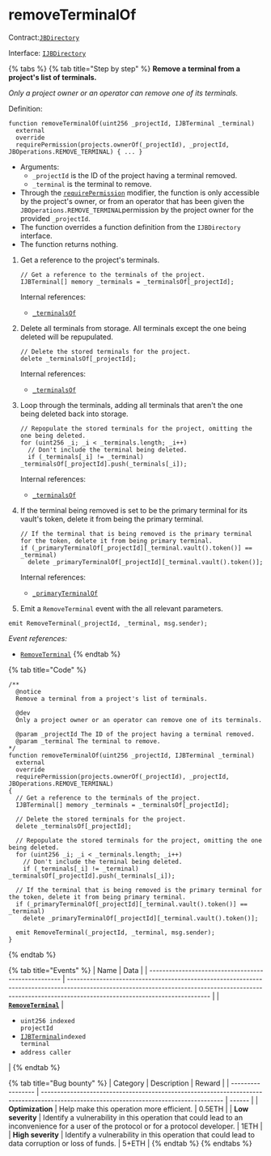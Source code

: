 # removeTerminalOf

Contract:[`JBDirectory`](../)​‌

Interface: [`IJBDirectory`](../../../interfaces/ijbdirectory.md)

{% tabs %}
{% tab title="Step by step" %}
**Remove a terminal from a project's list of terminals.**

_Only a project owner or an operator can remove one of its terminals._

Definition:

```solidity
function removeTerminalOf(uint256 _projectId, IJBTerminal _terminal)
  external
  override
  requirePermission(projects.ownerOf(_projectId), _projectId, JBOperations.REMOVE_TERMINAL) { ... }
```

* Arguments:
  * `_projectId` is the ID of the project having a terminal removed.
  * `_terminal` is the terminal to remove.
* Through the [`requirePermission`](../../or-abstract/jboperatable/modifiers/requirepermission.md) modifier, the function is only accessible by the project's owner, or from an operator that has been given the `JBOperations.REMOVE_TERMINAL`permission by the project owner for the provided `_projectId`.
* The function overrides a function definition from the `IJBDirectory` interface.
* The function returns nothing.



1. Get a reference to the project's terminals. 

   ```solidity
   // Get a reference to the terminals of the project.
   IJBTerminal[] memory _terminals = _terminalsOf[_projectId];
   ```

   Internal references:

   * [`_terminalsOf`](../read/_terminalsof.md)

2. Delete all terminals from storage. All terminals except the one being deleted will be repupulated. 

   ```solidity
   // Delete the stored terminals for the project.
   delete _terminalsOf[_projectId];
   ```

   Internal references:

   * [`_terminalsOf`](../read/_terminalsof.md)

3. Loop through the terminals, adding all terminals that aren't the one being deleted back into storage.

   ```solidity
   // Repopulate the stored terminals for the project, omitting the one being deleted.
   for (uint256 _i; _i < _terminals.length; _i++)
     // Don't include the terminal being deleted.
     if (_terminals[_i] != _terminal) _terminalsOf[_projectId].push(_terminals[_i]);
   ```

   Internal references:

   * [`_terminalsOf`](../read/_terminalsof.md)

4. If the terminal being removed is set to be the primary terminal for its vault's token, delete it from being the primary terminal. 

   ```solidity
   // If the terminal that is being removed is the primary terminal for the token, delete it from being primary terminal.
   if (_primaryTerminalOf[_projectId][_terminal.vault().token()] == _terminal)
     delete _primaryTerminalOf[_projectId][_terminal.vault().token()];
   ```

   Internal references:

   * [`_primaryTerminalOf`](../read/_primaryterminalof.md)

4. Emit a `RemoveTerminal` event with the all relevant parameters.

```solidity
emit RemoveTerminal(_projectId, _terminal, msg.sender);
```

_Event references:_

* [`RemoveTerminal`](../events/removeterminal.md)
{% endtab %}

{% tab title="Code" %}
```solidity
/** 
  @notice 
  Remove a terminal from a project's list of terminals.

  @dev
  Only a project owner or an operator can remove one of its terminals. 

  @param _projectId The ID of the project having a terminal removed.
  @param _terminal The terminal to remove.
*/
function removeTerminalOf(uint256 _projectId, IJBTerminal _terminal)
  external
  override
  requirePermission(projects.ownerOf(_projectId), _projectId, JBOperations.REMOVE_TERMINAL)
{
  // Get a reference to the terminals of the project.
  IJBTerminal[] memory _terminals = _terminalsOf[_projectId];

  // Delete the stored terminals for the project.
  delete _terminalsOf[_projectId];

  // Repopulate the stored terminals for the project, omitting the one being deleted.
  for (uint256 _i; _i < _terminals.length; _i++)
    // Don't include the terminal being deleted.
    if (_terminals[_i] != _terminal) _terminalsOf[_projectId].push(_terminals[_i]);

  // If the terminal that is being removed is the primary terminal for the token, delete it from being primary terminal.
  if (_primaryTerminalOf[_projectId][_terminal.vault().token()] == _terminal)
    delete _primaryTerminalOf[_projectId][_terminal.vault().token()];

  emit RemoveTerminal(_projectId, _terminal, msg.sender);
}
```
{% endtab %}

{% tab title="Events" %}
| Name                                                | Data                                                                                                                                                                                                     |
| --------------------------------------------------- | -------------------------------------------------------------------------------------------------------------------------------------------------------------------------------------------------------- |
| [**`RemoveTerminal`**](../events/removeterminal.md) | <ul><li><code>uint256 indexed projectId</code></li><li><a href="../../interfaces/ijbterminal.md"><code>IJBTerminal</code></a><code>indexed terminal</code></li><li><code>address caller</code></li></ul> |
{% endtab %}

{% tab title="Bug bounty" %}
| Category          | Description                                                                                                                            | Reward |
| ----------------- | -------------------------------------------------------------------------------------------------------------------------------------- | ------ |
| **Optimization**  | Help make this operation more efficient.                                                                                               | 0.5ETH |
| **Low severity**  | Identify a vulnerability in this operation that could lead to an inconvenience for a user of the protocol or for a protocol developer. | 1ETH   |
| **High severity** | Identify a vulnerability in this operation that could lead to data corruption or loss of funds.                                        | 5+ETH  |
{% endtab %}
{% endtabs %}

